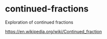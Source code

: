 # continued-fractions
Exploration of continued fractions

https://en.wikipedia.org/wiki/Continued_fraction

